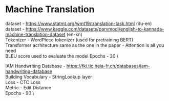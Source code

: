 # Machine Translation
dataset - https://www.statmt.org/wmt19/translation-task.html (du-en) \
dataset - https://www.kaggle.com/datasets/parvmodi/english-to-kannada-machine-translation-dataset (en-kn) \
Tokenizer - WordPiece tokenizer (used for pretraining BERT) \
Transformer acrhitecture same as the one in the paper - Attention is all you need \
BLEU score used to evaluate the model
Epochs - 20 \

IAM Handwriting Database - https://fki.tic.heia-fr.ch/databases/iam-handwriting-database \
Building Vocabulary - StringLookup layer \
Loss - CTC Loss \
Metric - Edit Distance \
Epochs - 90 \
